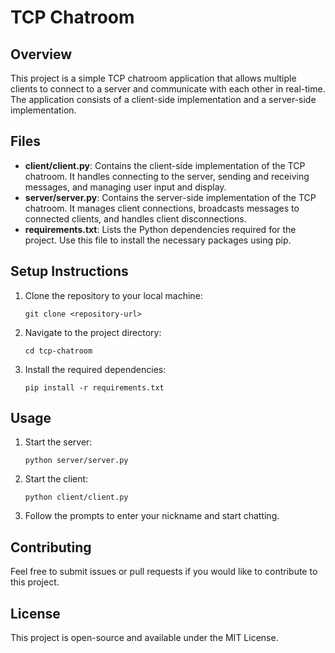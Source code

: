 # TCP Chatroom

## Overview
This project is a simple TCP chatroom application that allows multiple clients to connect to a server and communicate with each other in real-time. The application consists of a client-side implementation and a server-side implementation.

## Files
- **client/client.py**: Contains the client-side implementation of the TCP chatroom. It handles connecting to the server, sending and receiving messages, and managing user input and display.
- **server/server.py**: Contains the server-side implementation of the TCP chatroom. It manages client connections, broadcasts messages to connected clients, and handles client disconnections.
- **requirements.txt**: Lists the Python dependencies required for the project. Use this file to install the necessary packages using pip.

## Setup Instructions
1. Clone the repository to your local machine:
   ```
   git clone <repository-url>
   ```
2. Navigate to the project directory:
   ```
   cd tcp-chatroom
   ```
3. Install the required dependencies:
   ```
   pip install -r requirements.txt
   ```

## Usage
1. Start the server:
   ```
   python server/server.py
   ```
2. Start the client:
   ```
   python client/client.py
   ```
3. Follow the prompts to enter your nickname and start chatting.

## Contributing
Feel free to submit issues or pull requests if you would like to contribute to this project.

## License
This project is open-source and available under the MIT License.
